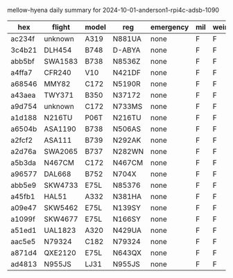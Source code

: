 mellow-hyena daily summary for 2024-10-01-anderson1-rpi4c-adsb-1090

|hex|flight|model|reg|emergency|mil|weirdo|
|--|--|--|--|--|--|--|
|ac234f|unknown|A319|N881UA|none|F|F|
|3c4b21|DLH454|B748|D-ABYA|none|F|F|
|abb5bf|SWA1583|B738|N8536Z|none|F|F|
|a4ffa7|CFR240|V10|N421DF|none|F|F|
|a68546|MMY82|C172|N5190R|none|F|F|
|a43aea|TWY371|B350|N37172|none|F|F|
|a9d754|unknown|C172|N733MS|none|F|F|
|a1d188|N216TU|P06T|N216TU|none|F|F|
|a6504b|ASA1190|B738|N506AS|none|F|F|
|a2fcf2|ASA111|B739|N292AK|none|F|F|
|a2d76a|SWA2065|B737|N282WN|none|F|F|
|a5b3da|N467CM|C172|N467CM|none|F|F|
|a96577|DAL668|B752|N704X|none|F|F|
|abb5e9|SKW4733|E75L|N85376|none|F|F|
|a45fb1|HAL51|A332|N381HA|none|F|F|
|a09e47|SKW5462|E75L|N139SY|none|F|F|
|a1099f|SKW4677|E75L|N166SY|none|F|F|
|a51ed1|UAL1823|A320|N429UA|none|F|F|
|aac5e5|N79324|C182|N79324|none|F|F|
|a871d4|QXE2120|E75L|N643QX|none|F|F|
|ad4813|N955JS|LJ31|N955JS|none|F|F|
